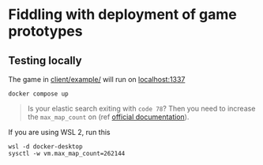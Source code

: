 # Fiddling with deployment of game prototypes

## Testing locally

The game in [client/example/](client/example/) will run on [localhost:1337](http://localhost:1337)

```console
docker compose up
```

> Is your elastic search exiting with `code 78`? Then you need to increase the `max_map_count` on (ref [official documentation](https://www.elastic.co/guide/en/elasticsearch/reference/current/docker.html#docker-prod-prerequisites)).

If you are using WSL 2, run this

```console
wsl -d docker-desktop
sysctl -w vm.max_map_count=262144
```
